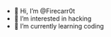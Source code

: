 - 👋 Hi, I’m @Firecarr0t
- 👀 I’m interested in hacking
- 🌱 I’m currently learning coding

<!---
Firecarr0t/Firecarr0t is a ✨ special ✨ repository because its `README.md` (this file) appears on your GitHub profile.
You can click the Preview link to take a look at your changes.
--->
